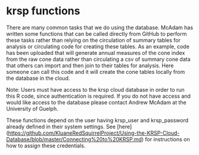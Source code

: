# krsp functions
There are many common tasks that we do using the database.  McAdam has written some functions that can be called directly from GitHub to perform these tasks rather than relying on the circulation of summary tables for analysis or circulating code for creating these tables.  As an example, code has been uploaded that will generate annual measures of the cone index from the raw cone data rather than circulating a csv of summary cone data that others can import and then join to their tables for analysis.  Here someone can call this code and it will create the cone tables locally from the database in the cloud.

Note: Users must have access to the krsp cloud database in order to run this R code, since authentication is required.  If you do not have access and would like access to the database please contact Andrew McAdam at the University of Guelph.

These functions depend on the user having krsp_user and krsp_password already defined in their system settings.  See [here] (https://github.com/KluaneRedSquirrelProject/Using-the-KRSP-Cloud-Database/blob/master/Connecting%20to%20KRSP.md) for instructions on how to assign these credentials.
